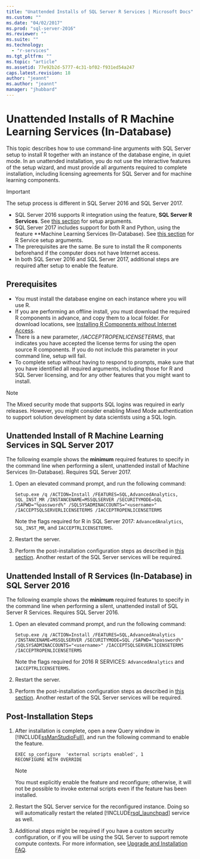 ```yaml
---
title: "Unattended Installs of SQL Server R Services | Microsoft Docs"
ms.custom: ""
ms.date: "04/02/2017"
ms.prod: "sql-server-2016"
ms.reviewer: ""
ms.suite: ""
ms.technology: 
  - "r-services"
ms.tgt_pltfrm: ""
ms.topic: "article"
ms.assetid: 77e92b2d-5777-4c31-bf02-f931ed54a247
caps.latest.revision: 18
author: "jeannt"
ms.author: "jeannt"
manager: "jhubbard"
---
```

# Unattended Installs of R Machine Learning Services (In-Database)
    
This topic describes how to use command-line arguments with SQL Server setup to install R together with an instance of the database engine, in quiet mode. In an unattended installation, you do not use the interactive features of the setup wizard, and must provide all arguments required to complete installation, including licensing agreements for SQL Server and for machine learning components. 

> [!IMPORTANT]
The setup process is different in SQL Server 2016 and SQL Server 2017.
+ SQL Server 2016 supports R integration using the feature, **SQL Server R Services**. See [this section](#bkmk_OldInstall) for setup arguments.
+ SQL Server 2017 includes support for both R and Python, using the feature **Machine Learning Services (In-Database). See [this section](#bkmk_OldInstall) for R Service setup arguments.
+ The prerequisites are the same. Be sure to install the R components beforehand if the computer does not have Internet access.
+ In both SQL Server 2016 and SQL Server 2017, additional steps are required after setup to enable the feature.

## Prerequisites

+ You must install the database engine on each instance where you will use R.  
+ If you are performing an offline install, you must download the required R components in advance, and copy them to a local folder. For download locations, see [Installing R Components without Internet Access](../../advanced-analytics/r-services/installing-ml-components-without-internet-access.md).   
+ There is a new parameter, */IACCEPTROPENLICENSETERMS*, that indicates you have accepted the license terms for using the open source R components. If you do not include this parameter in your command line, setup will fail. 
+ To complete setup without having to respond to prompts, make sure that you have identified all required arguments, including those for R and SQL Server licensing, and for any other features that you might want to install. 

> [!NOTE] 
> The Mixed security mode that supports SQL logins was required in early releases. However, you might consider enabling Mixed Mode authentication to support solution development by data scientists using a SQL login.

## <a name="bkmk_NewInstall"></a> Unattended Install of R Machine Learning Services in SQL Server 2017

The following example shows the **minimum** required features to specify in the command line when performing a silent, unattended install of Machine Services (In-Database). Requires SQL Server 2017.  


1. Open an elevated command prompt, and run the following command:  

    ```  
    Setup.exe /q /ACTION=Install /FEATURES=SQL,AdvancedAnalytics, SQL_INST_MR /INSTANCENAME=MSSQLSERVER /SECURITYMODE=SQL /SAPWD="%password%" /SQLSYSADMINACCOUNTS="<username>" /IACCEPTSQLSERVERLICENSETERMS /IACCEPTROPENLICENSETERMS  
    ```  
    Note the flags required for R in SQL Server 2017: `AdvancedAnalytics`, `SQL_INST_MR`, and `IACCEPTRLICENSETERMS`. 
2. Restart the server.
3. Perform the post-installation configuration steps as described in [this section](#bkmk_PostInstall). Another restart of the SQL Server services will be required.

  
## <a name="OldInstall"></a> Unattended Install of R Services (In-Database) in SQL Server 2016
 
 The following example shows the **minimum** required features to specify in the command line when performing a silent, unattended install of SQL Server R Services. Requires SQL Server 2016.

1. Open an elevated command prompt, and run the following command:  

    ```  
    Setup.exe /q /ACTION=Install /FEATURES=SQL,AdvancedAnalytics /INSTANCENAME=MSSQLSERVER /SECURITYMODE=SQL /SAPWD="%password%" /SQLSYSADMINACCOUNTS="<username>" /IACCEPTSQLSERVERLICENSETERMS /IACCEPTROPENLICENSETERMS  
    ```
    Note the flags required for 2016 R SERVICES: `AdvancedAnalytics` and `IACCEPTRLICENSETERMS`.  
2. Restart the server.
3. Perform the post-installation configuration steps as described in [this section](#bkmk_PostInstall). Another restart of the SQL Server services will be required.

## <a name = "bkmk_PostInstall"></a>Post-Installation Steps  

1.  After installation is complete, open a new Query window in [!INCLUDE[ssManStudioFull](../../includes/ssmanstudiofull-md.md)], and run the following command to enable the feature.  
  
    ```  
    EXEC sp_configure  'external scripts enabled', 1  
    RECONFIGURE WITH OVERRIDE   
    ```  
  
    > [!NOTE]  
    >  You must explicitly enable the feature and reconfigure; otherwise, it will not be possible to invoke external scripts even if the feature has been installed.  
  
2.  Restart the SQL Server service for the reconfigured instance. Doing so will automatically restart the related [!INCLUDE[rsql_launchpad](../../includes/rsql-launchpad-md.md)] service as well.  

3. Additional steps might be required if you have a custom security configuration, or if you will be using the SQL Server to support remote compute contexts. For more information, see [Upgrade and Installation FAQ](../../advanced-analytics/r-services/upgrade-and-installation-faq-sql-server-r-services.md). 
